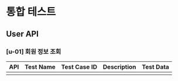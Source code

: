 # 통합 테스트

## User API

### [u-01] 회원 정보 조회

| API | Test Name | Test Case ID | Description | Test Data |
| :-- | :-- | :--: | :-- | :-- |
| | | | | |